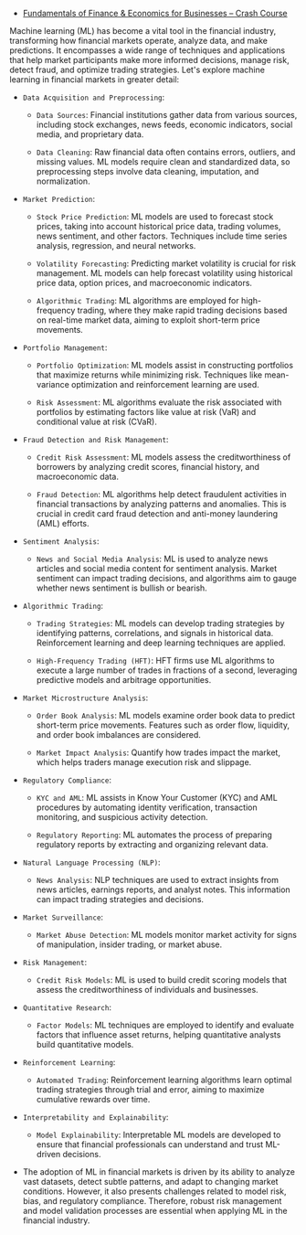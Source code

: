 -   [Fundamentals of Finance & Economics for Businesses – Crash Course](https://www.youtube.com/watch?v=EJHPltmAULA)

Machine learning (ML) has become a vital tool in the financial industry, transforming how financial markets operate, analyze data, and make predictions. It encompasses a wide range of techniques and applications that help market participants make more informed decisions, manage risk, detect fraud, and optimize trading strategies. Let's explore machine learning in financial markets in greater detail:

-   `Data Acquisition and Preprocessing`:

    -   `Data Sources`: Financial institutions gather data from various sources, including stock exchanges, news feeds, economic indicators, social media, and proprietary data.

    -   `Data Cleaning`: Raw financial data often contains errors, outliers, and missing values. ML models require clean and standardized data, so preprocessing steps involve data cleaning, imputation, and normalization.

-   `Market Prediction`:

    -   `Stock Price Prediction`: ML models are used to forecast stock prices, taking into account historical price data, trading volumes, news sentiment, and other factors. Techniques include time series analysis, regression, and neural networks.

    -   `Volatility Forecasting`: Predicting market volatility is crucial for risk management. ML models can help forecast volatility using historical price data, option prices, and macroeconomic indicators.

    -   `Algorithmic Trading`: ML algorithms are employed for high-frequency trading, where they make rapid trading decisions based on real-time market data, aiming to exploit short-term price movements.

-   `Portfolio Management`:

    -   `Portfolio Optimization`: ML models assist in constructing portfolios that maximize returns while minimizing risk. Techniques like mean-variance optimization and reinforcement learning are used.

    -   `Risk Assessment`: ML algorithms evaluate the risk associated with portfolios by estimating factors like value at risk (VaR) and conditional value at risk (CVaR).

-   `Fraud Detection and Risk Management`:

    -   `Credit Risk Assessment`: ML models assess the creditworthiness of borrowers by analyzing credit scores, financial history, and macroeconomic data.

    -   `Fraud Detection`: ML algorithms help detect fraudulent activities in financial transactions by analyzing patterns and anomalies. This is crucial in credit card fraud detection and anti-money laundering (AML) efforts.

-   `Sentiment Analysis`:

    -   `News and Social Media Analysis`: ML is used to analyze news articles and social media content for sentiment analysis. Market sentiment can impact trading decisions, and algorithms aim to gauge whether news sentiment is bullish or bearish.

-   `Algorithmic Trading`:

    -   `Trading Strategies`: ML models can develop trading strategies by identifying patterns, correlations, and signals in historical data. Reinforcement learning and deep learning techniques are applied.

    -   `High-Frequency Trading (HFT)`: HFT firms use ML algorithms to execute a large number of trades in fractions of a second, leveraging predictive models and arbitrage opportunities.

-   `Market Microstructure Analysis`:

    -   `Order Book Analysis`: ML models examine order book data to predict short-term price movements. Features such as order flow, liquidity, and order book imbalances are considered.

    -   `Market Impact Analysis`: Quantify how trades impact the market, which helps traders manage execution risk and slippage.

-   `Regulatory Compliance`:

    -   `KYC and AML`: ML assists in Know Your Customer (KYC) and AML procedures by automating identity verification, transaction monitoring, and suspicious activity detection.

    -   `Regulatory Reporting`: ML automates the process of preparing regulatory reports by extracting and organizing relevant data.

-   `Natural Language Processing (NLP)`:

    -   `News Analysis`: NLP techniques are used to extract insights from news articles, earnings reports, and analyst notes. This information can impact trading strategies and decisions.

-   `Market Surveillance`:

    -   `Market Abuse Detection`: ML models monitor market activity for signs of manipulation, insider trading, or market abuse.

-   `Risk Management`:

    -   `Credit Risk Models`: ML is used to build credit scoring models that assess the creditworthiness of individuals and businesses.

-   `Quantitative Research`:

    -   `Factor Models`: ML techniques are employed to identify and evaluate factors that influence asset returns, helping quantitative analysts build quantitative models.

-   `Reinforcement Learning`:

    -   `Automated Trading`: Reinforcement learning algorithms learn optimal trading strategies through trial and error, aiming to maximize cumulative rewards over time.

-   `Interpretability and Explainability`:

    -   `Model Explainability`: Interpretable ML models are developed to ensure that financial professionals can understand and trust ML-driven decisions.

-   The adoption of ML in financial markets is driven by its ability to analyze vast datasets, detect subtle patterns, and adapt to changing market conditions. However, it also presents challenges related to model risk, bias, and regulatory compliance. Therefore, robust risk management and model validation processes are essential when applying ML in the financial industry.
